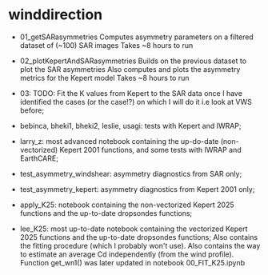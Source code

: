 # winddirection

- 01_getSARasymmetries
Computes asymmetry parameters on a filtered dataset of (~100) SAR images
Takes ~8 hours to run

- 02_plotKepertAndSARasymmetries
Builds on the previous dataset to plot the SAR asymmetries
Also computes and plots the asymmetry metrics for the Kepert model
Takes ~8 hours to run

- 03: TODO: Fit the K values from Kepert to the SAR data once I have identified the cases (or the case!?) on which I will do it 
i.e look at VWS before;

- bebinca, bheki1, bheki2, leslie, usagi: tests with Kepert and IWRAP;

- larry_z: most advanced notebook containing the up-do-date (non-vectorized) Kepert 2001 functions, and some tests with IWRAP and EarthCARE;

- test_asymmetry_windshear: asymmetry diagnostics from SAR only;

- test_asymmetry_kepert: asymmetry diagnostics from Kepert 2001 only;

- apply_K25: notebook containing the non-vectorized Kepert 2025 functions and the up-to-date dropsondes functions;

- lee_K25: most up-to-date notebook containing the vectorized Kepert 2025 functions and the up-to-date dropsondes functions; Also contains the fitting procedure (which I probably won't use). Also contains the way to estimate an average Cd independently (from the wind profile). Function get_wn1() was later updated in notebook 00_FIT_K25.ipynb



